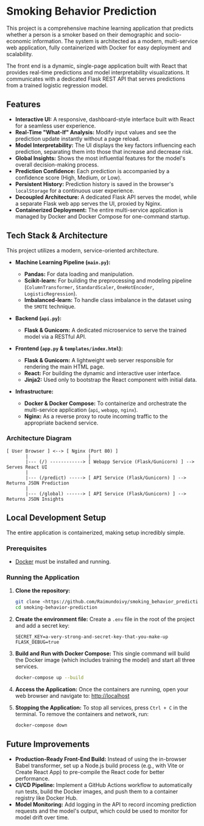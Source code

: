 # Smoking Behavior Prediction

This project is a comprehensive machine learning application that predicts whether a person is a smoker based on their demographic and socio-economic information. The system is architected as a modern, multi-service web application, fully containerized with Docker for easy deployment and scalability.

The front end is a dynamic, single-page application built with React that provides real-time predictions and model interpretability visualizations. It communicates with a dedicated Flask REST API that serves predictions from a trained logistic regression model.


## Features

* **Interactive UI:** A responsive, dashboard-style interface built with React for a seamless user experience.
* **Real-Time "What-If" Analysis:** Modify input values and see the prediction update instantly without a page reload.
* **Model Interpretability:** The UI displays the key factors influencing each prediction, separating them into those that increase and decrease risk.
* **Global Insights:** Shows the most influential features for the model's overall decision-making process.
* **Prediction Confidence:** Each prediction is accompanied by a confidence score (High, Medium, or Low).
* **Persistent History:** Prediction history is saved in the browser's `localStorage` for a continuous user experience.
* **Decoupled Architecture:** A dedicated Flask API serves the model, while a separate Flask web app serves the UI, proxied by Nginx.
* **Containerized Deployment:** The entire multi-service application is managed by Docker and Docker Compose for one-command startup.

## Tech Stack & Architecture

This project utilizes a modern, service-oriented architecture.

* **Machine Learning Pipeline (`main.py`):**
    * **Pandas:** For data loading and manipulation.
    * **Scikit-learn:** For building the preprocessing and modeling pipeline (`ColumnTransformer`, `StandardScaler`, `OneHotEncoder`, `LogisticRegression`).
    * **Imbalanced-learn:** To handle class imbalance in the dataset using the `SMOTE` technique.

* **Backend (`api.py`):**
    * **Flask & Gunicorn:** A dedicated microservice to serve the trained model via a RESTful API.

* **Frontend (`app.py` & `templates/index.html`):**
    * **Flask & Gunicorn:** A lightweight web server responsible for rendering the main HTML page.
    * **React:** For building the dynamic and interactive user interface.
    * **Jinja2:** Used only to bootstrap the React component with initial data.

* **Infrastructure:**
    * **Docker & Docker Compose:** To containerize and orchestrate the multi-service application (`api`, `webapp`, `nginx`).
    * **Nginx:** As a reverse proxy to route incoming traffic to the appropriate backend service.

### Architecture Diagram
```
[ User Browser ] <--> [ Nginx (Port 80) ]
       |                      |
       |--- (/) ------------> [ Webapp Service (Flask/Gunicorn) ] --> Serves React UI
       |
       |--- (/predict) -----> [ API Service (Flask/Gunicorn) ] --> Returns JSON Prediction
       |
       |--- (/global) ------> [ API Service (Flask/Gunicorn) ] --> Returns JSON Insights
```

## Local Development Setup

The entire application is containerized, making setup incredibly simple.

### Prerequisites
* [Docker](https://www.docker.com/products/docker-desktop/) must be installed and running.

### Running the Application

1.  **Clone the repository:**
    ```bash
    git clone <https://github.com/Raimundoivy/smoking_behavior_prediction>
    cd smoking-behavior-prediction
    ```

2.  **Create the environment file:**
    Create a `.env` file in the root of the project and add a secret key:
    ```
    SECRET_KEY=a-very-strong-and-secret-key-that-you-make-up
    FLASK_DEBUG=true
    ```

3.  **Build and Run with Docker Compose:**
    This single command will build the Docker image (which includes training the model) and start all three services.
    ```bash
    docker-compose up --build
    ```

4.  **Access the Application:**
    Once the containers are running, open your web browser and navigate to:
    [http://localhost](http://localhost)

5.  **Stopping the Application:**
    To stop all services, press `Ctrl + C` in the terminal. To remove the containers and network, run:
    ```bash
    docker-compose down
    ```

## Future Improvements

* **Production-Ready Front-End Build:** Instead of using the in-browser Babel transformer, set up a Node.js build process (e.g., with Vite or Create React App) to pre-compile the React code for better performance.
* **CI/CD Pipeline:** Implement a GitHub Actions workflow to automatically run tests, build the Docker images, and push them to a container registry like Docker Hub.
* **Model Monitoring:** Add logging in the API to record incoming prediction requests and the model's output, which could be used to monitor for model drift over time.
